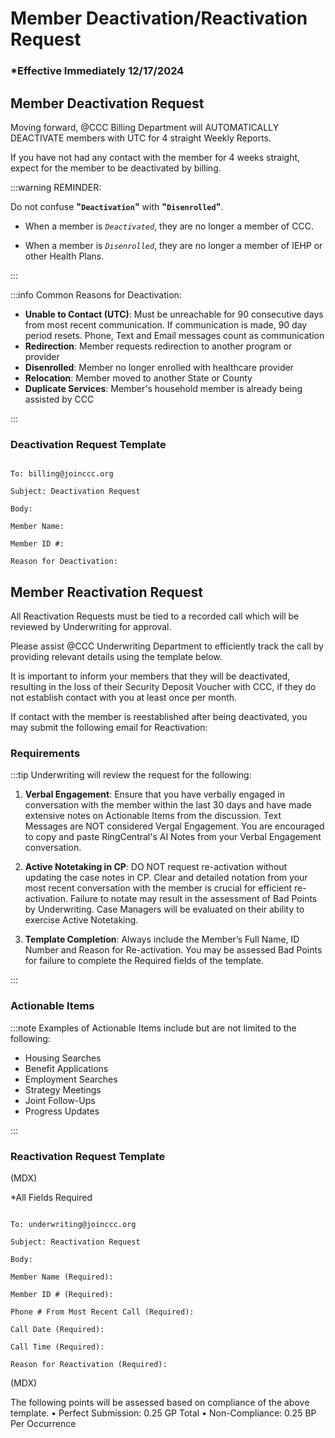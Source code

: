 # Member Deactivation/Reactivation Request

### \*Effective Immediately 12/17/2024

## Member Deactivation Request

Moving forward, @CCC Billing Department will AUTOMATICALLY DEACTIVATE members with UTC for 4 straight
Weekly Reports.

If you have not had any contact with the member for 4 weeks straight, expect for the member to
be deactivated by billing.

:::warning REMINDER:

Do not confuse **"`Deactivation`"** with **"`Disenrolled`"**.

- When a member is _`Deactivated`_, they are no longer a member of CCC.

- When a member is _`Disenrolled`_, they are no longer a member of IEHP or other Health Plans.

:::

:::info Common Reasons for Deactivation:

- **Unable to Contact (UTC)**: Must be unreachable for 90 consecutive days from most recent communication. If
  communication is made, 90 day period resets. Phone, Text and Email messages count as communication
- **Redirection**: Member requests redirection to another program or provider
- **Disenrolled**: Member no longer enrolled with healthcare provider
- **Relocation**: Member moved to another State or County
- **Duplicate Services**: Member's household member is already being assisted by CCC

:::

### Deactivation Request Template

```

To: billing@joinccc.org

Subject: Deactivation Request

Body:

Member Name:

Member ID #:

Reason for Deactivation:

```

## Member Reactivation Request

All Reactivation Requests must be tied to a recorded call which will be reviewed by
Underwriting for approval.

Please assist @CCC Underwriting Department to efficiently track the call by providing
relevant details using the template below.

It is important to inform your members that they will be deactivated, resulting in the loss of their Security Deposit
Voucher with CCC, if they do not establish contact with you at least once per month.

If contact with the member is reestablished after being deactivated, you may submit the following email for Reactivation:

### Requirements

:::tip Underwriting will review the request for the following:

1. **Verbal Engagement**: Ensure that you have verbally engaged in conversation with the member within the last
   30 days and have made extensive notes on Actionable Items from the discussion. Text Messages are NOT
   considered Vergal Engagement. You are encouraged to copy and paste RingCentral's AI Notes from your
   Verbal Engagement conversation.

2. **Active Notetaking in CP**: DO NOT request re-activation without updating the case notes in CP. Clear and
   detailed notation from your most recent conversation with the member is crucial for efficient re-activation.
   Failure to notate may result in the assessment of Bad Points by Underwriting. Case Managers will be
   evaluated on their ability to exercise Active Notetaking.

3. **Template Completion**: Always include the Member’s Full Name, ID Number and Reason for Re-activation. You
   may be assessed Bad Points for failure to complete the Required fields of the template.

:::

### Actionable Items

:::note Examples of Actionable Items include but are not limited to the following:

- Housing Searches
- Benefit Applications
- Employment Searches
- Strategy Meetings
- Joint Follow-Ups
- Progress Updates

:::

### Reactivation Request Template

(MDX)

\*All Fields Required

```

To: underwriting@joinccc.org

Subject: Reactivation Request

Body:

Member Name (Required):

Member ID # (Required):

Phone # From Most Recent Call (Required):

Call Date (Required):

Call Time (Required):

Reason for Reactivation (Required):

```

(MDX)

The following points will be assessed based on compliance of the above template.
• Perfect Submission: 0.25 GP Total
• Non-Compliance: 0.25 BP Per Occurrence

